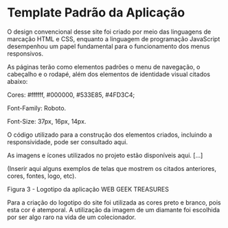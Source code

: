 # Template Padrão da Aplicação

O design convencional desse site foi criado por meio das linguagens de marcação HTML e CSS, enquanto a linguagem de programação JavaScript desempenhou um papel fundamental para o funcionamento dos menus responsivos.

As páginas terão como elementos padrões o menu de navegação, o cabeçalho e o rodapé, além dos elementos de identidade visual citados abaixo:

Cores: #ffffff, #000000, #533E85, #4FD3C4;

Font-Family: Roboto.

Font-Size: 37px, 16px, 14px.

O código utilizado para a construção dos elementos criados, incluindo a responsividade, pode ser consultado aqui. 

As imagens e ícones utilizados no projeto estão disponíveis aqui. [...]

(Inserir aqui alguns exemplos de telas que mostrem os citados anteriores, cores, fontes, logo, etc).

Figura 3 - Logotipo da aplicação WEB GEEK TREASURES


Para a criação do logotipo do site foi utilizada as cores preto e branco, pois esta cor é atemporal. A utilização da imagem de um diamante foi escolhida por ser algo raro na vida de um colecionador.


